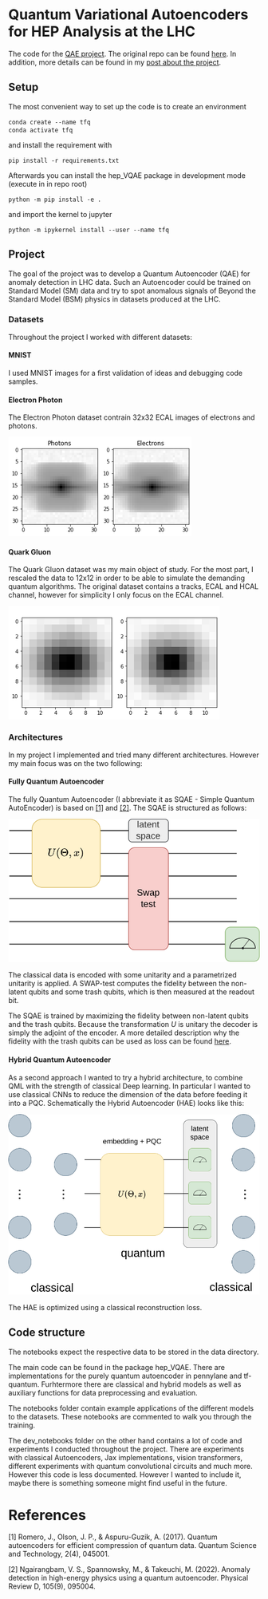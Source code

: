 # Quantum Variational Autoencoders for HEP Analysis at the LHC

The code for the [QAE project](https://summerofcode.withgoogle.com/programs/2022/projects/ePnjKlJs). The original repo can be found [here](https://github.com/TomMago/hep-VQAE). In addition, more details can be found in my [post about the project](https://www.tommago.com).

## Setup

The most convenient way to set up the code is to create an environment

``` shell
conda create --name tfq
conda activate tfq
```

and install the requirement with

``` shell
pip install -r requirements.txt
```

Afterwards you can install the hep_VQAE package in development mode (execute in in repo root)
``` shell
python -m pip install -e .
```

and import the kernel to jupyter 

``` shell
python -m ipykernel install --user --name tfq
```
    
## Project

The goal of the project was to develop a Quantum Autoencoder (QAE) for anomaly detection in LHC data. Such an Autoencoder could be trained on Standard Model (SM) data and try to spot anomalous signals of Beyond the Standard Model (BSM) physics in datasets produced at the LHC.

### Datasets

Throughout the project I worked with different datasets:

#### MNIST

I used MNIST images for a first validation of ideas and debugging code samples.

#### Electron Photon 

The Electron Photon dataset contrain 32x32 ECAL images of electrons and photons.

<img src="assets/gammae.png">

#### Quark Gluon

The Quark Gluon dataset was my main object of study. For the most part, I rescaled the data to 12x12 in order to be able to simulate the demanding quantum algorithms. The original dataset contains a tracks, ECAL and HCAL channel, however for simplicity I only focus on the ECAL channel.

<img src="assets/quarkgluon.png">

### Architectures

In my project I implemented and tried many different architectures.
However my main focus was on the two following:

#### Fully Quantum Autoencoder

The fully Quantum Autoencoder (I abbreviate it as SQAE - Simple Quantum AutoEncoder) is based on [[1]](#References) and [[2]](#References).
The SQAE is structured as follows:

<img src="assets/qae.png">

The classical data is encoded with some unitarity and a parametrized unitarity is applied.
A SWAP-test computes the fidelity between the non-latent qubits and some trash qubits, which is then measured at the readout bit.

The SQAE is trained by maximizing the fidelity between non-latent qubits and the trash qubits. Because the transformation $U$ is unitary the decoder is simply the adjoint of the encoder. A more detailed description why the fidelity with the trash qubits can be used as loss can be found [here](https://www.tommago.com/posts/qae/). 

#### Hybrid Quantum Autoencoder

As a second approach I wanted to try a hybrid architecture, to combine QML with the strength of classical Deep learning. In particular I wanted to use classical CNNs to reduce the dimension of the data before feeding it into a PQC. Schematically the Hybrid Autoencoder (HAE) looks like this:

<img src="assets/hae.png">

The HAE is optimized using a classical reconstruction loss.

## Code structure

The notebooks expect the respective data to be stored in the data directory.

The main code can be found in the package hep_VQAE. There are implementations for the purely quantum autoencoder in pennylane and tf-quantum.
Furhtermore there are classical and hybrid models as well as auxiliary functions for data preprocessing and evaluation.

The notebooks folder contain example applications of the different models to the datasets. These notebooks are commented to walk you through the training.

The dev_notebooks folder on the other hand contains a lot of code and experiments I conducted throughout the project. There are experiments with classical Autoencoders, Jax implementations, vision transformers, different experiments with quantum convolutional circuits and much more. However this code is less documented. However I wanted to include it, maybe there is something someone might find useful in the future.


# References

[1] Romero, J., Olson, J. P., & Aspuru-Guzik, A. (2017). Quantum autoencoders for efficient compression of quantum data. Quantum Science and Technology, 2(4), 045001.

[2] Ngairangbam, V. S., Spannowsky, M., & Takeuchi, M. (2022). Anomaly detection in high-energy physics using a quantum autoencoder. Physical Review D, 105(9), 095004.


